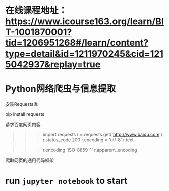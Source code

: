 # 在线课程地址：https://www.icourse163.org/learn/BIT-1001870001?tid=1206951268#/learn/content?type=detail&id=1211970245&cid=1215042937&replay=true
# Python网络爬虫与信息提取

安装Requests库

pip install requests

请求百度网页内容

>>> import requests
>>> r = requests.get('http://www.baidu.com')
>>> r.status_code
200
>>> r.encoding = 'utf-8'
>>> r.text

>>> r.encoding
'ISO-8859-1'
>>> r.apparent_encoding

爬取网页的通用代码框架


# run `jupyter notebook` to start